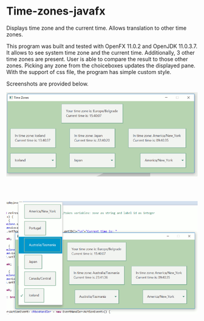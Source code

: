 # Time-zones-javafx
Displays time zone and the current time. Allows translation to other time zones.</br>

This program was built and tested with OpenFX 11.0.2 and OpenJDK 11.0.3.7. It allows to see system time zone and the current time. Additionally, 3 other time zones are present. User is able to compare the result to those other zones. Picking any zone from the choiceboxes updates the displayed pane. With the support of css file, the program has simple custom style.

Screenshots are provided below.</br> 

<p align="center">
  <img src="time_zones_1.gif?raw=true" title="Screenshot" alt="Screenshot">
</p></br></br>
<p align="center">
  <img src="time_zones_2.gif?raw=true" title="Screenshot" alt="Screenshot">
</p>
